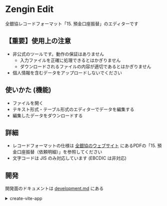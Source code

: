 # Zengin Edit

全銀協レコードフォーマット「15. 預金口座振替」のエディターです

## 【重要】使用上の注意

- 非公式のツールです。動作の保証はありません
    - 入力ファイルを正確に処理できるとはかぎりません
    - ダウンロードされるファイルの内容が適切であるとはかぎりません
- 個人情報を含むデータをアップロードしないでください

## 使いかた (機能)

- ファイルを開く
- テキスト形式・テーブル形式のエディターでデータを編集する
- 編集したデータをダウンロードする

## 詳細

- レコードフォーマットの仕様は [全銀協のウェブサイト](https://www.zenginkyo.or.jp/abstract/efforts/system/protocol/) にあるPDFの「15. 預金口座振替（依頼明細）」を参照してください
- 文字コードは JIS のみ対応しています (EBCDIC は非対応)

## 開発

開発面のドキュメントは [development.md](development.md) にある

<details>
<summary>create-vite-app</summary>

# Vue 3 + TypeScript + Vite

This template should help get you started developing with Vue 3 and TypeScript in Vite. The template uses Vue 3 `<script setup>` SFCs, check out the [script setup docs](https://v3.vuejs.org/api/sfc-script-setup.html#sfc-script-setup) to learn more.

Learn more about the recommended Project Setup and IDE Support in the [Vue Docs TypeScript Guide](https://vuejs.org/guide/typescript/overview.html#project-setup).

</details>
